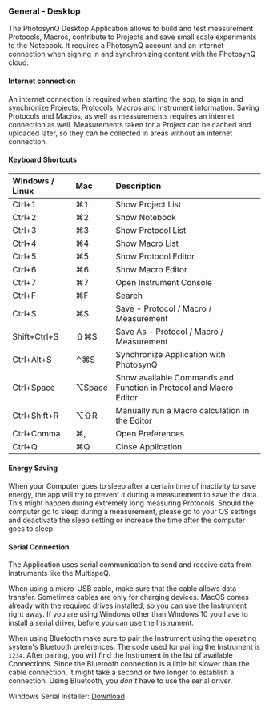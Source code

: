 ### General - Desktop

The PhotosynQ Desktop Application allows to build and test measurement Protocols, Macros, contribute to Projects and save small scale experiments to the Notebook. It requires a PhotosynQ account and an internet connection when signing in and synchronizing content with the PhotosynQ cloud.

#### Internet connection

An internet connection is required when starting the app, to sign in and synchronize Projects, Protocols, Macros and Instrument information. Saving Protocols and Macros, as well as measurements requires an internet connection as well. Measurements taken for a Project can be cached and uploaded later, so they can be collected in areas without an internet connection.

#### Keyboard Shortcuts

| Windows / Linux | Mac    | Description                                                       |
| :-------------- | :----- | :---------------------------------------------------------------- |
| Ctrl+1          | ⌘1     | Show Project List                                                 |
| Ctrl+2          | ⌘2     | Show Notebook                                                     |
| Ctrl+3          | ⌘3     | Show Protocol List                                                |
| Ctrl+4          | ⌘4     | Show Macro List                                                   |
| Ctrl+5          | ⌘5     | Show Protocol Editor                                              |
| Ctrl+6          | ⌘6     | Show Macro Editor                                                 |
| Ctrl+7          | ⌘7     | Open Instrument Console                                           |
| Ctrl+F          | ⌘F     | Search                                                            |
| Ctrl+S          | ⌘S     | Save - Protocol / Macro / Measurement                             |
| Shift+Ctrl+S    | ⇧⌘S    | Save As - Protocol / Macro / Measurement                          |
| Ctrl+Alt+S      | ⌃⌘S    | Synchronize Application with PhotosynQ                            |
| Ctrl+Space      | ⌥Space | Show available Commands and Function in Protocol and Macro Editor |
| Ctrl+Shift+R    | ⌥⇧R    | Manually run a Macro calculation in the Editor                    |
| Ctrl+Comma      | ⌘,     | Open Preferences                                                  |
| Ctrl+Q          | ⌘Q     | Close Application                                                 |

#### Energy Saving

When your Computer goes to sleep after a certain time of inactivity to save energy, the app will try to prevent it during a measurement to save the data. This might happen during extremely long measuring Protocols. Should the computer go to sleep during a measurement, please go to your OS settings and deactivate the sleep setting or increase the time after the computer goes to sleep.

#### Serial Connection

The Application uses serial communication to send and receive data from Instruments like the MultispeQ.

When using a micro-USB cable, make sure that the cable allows data transfer. Sometimes cables are only for charging devices. MacOS comes already with the required drives installed, so you can use the Instrument right away. If you are using Windows other than Windows 10 you have to install a serial driver, before you can use the Instrument.

When using Bluetooth make sure to pair the Instrument using the operating system's Bluetooth preferences. The code used for pairing the Instrument is `1234`. After pairing, you will find the Instrument in the list of available Connections. Since the Bluetooth connection is a little bit slower than the cable connection, it might take a second or two longer to establish a connection. Using Bluetooth, you *don't* have to use the serial driver.

Windows Serial Installer: [Download](https://www.pjrc.com/teensy/serial_install.exe)